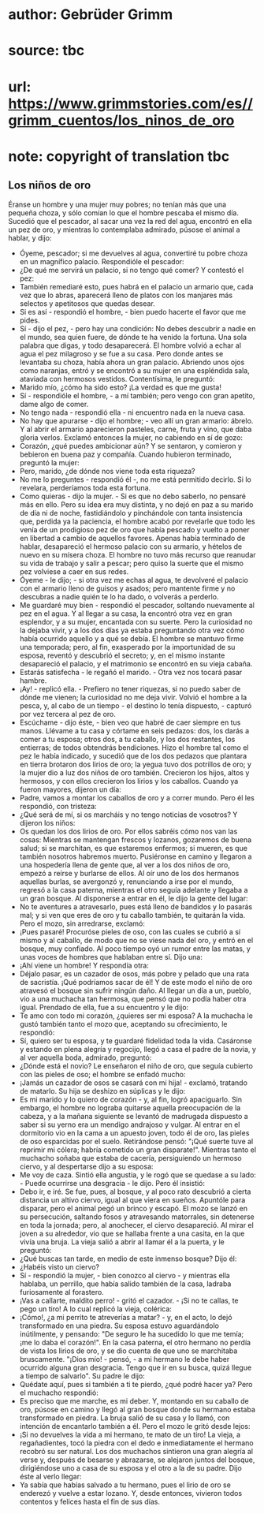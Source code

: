 # author: Gebrüder Grimm
# source: tbc
# url: https://www.grimmstories.com/es//grimm_cuentos/los_ninos_de_oro
# note: copyright of translation tbc

## Los niños de oro 

Éranse un hombre y una mujer muy pobres; no tenían más que una pequeña
choza, y sólo comían lo que el hombre pescaba el mismo día. Sucedió que
el pescador, al sacar una vez la red del agua, encontró en ella un pez
de oro, y mientras lo contemplaba admirado, púsose el animal a hablar, y
dijo:
- Óyeme, pescador; si me devuelves al agua, convertiré tu pobre choza en
un magnífico palacio.
Respondióle el pescador:
- ¿De qué me servirá un palacio, si no tengo qué comer?
Y contestó el pez:
- También remediaré esto, pues habrá en el palacio un armario que, cada
vez que lo abras, aparecerá lleno de platos con los manjares más
selectos y apetitosos que quedas desear.
- Si es así - respondió el hombre, - bien puedo hacerte el favor que me
pides.
- Sí - dijo el pez, - pero hay una condición: No debes descubrir a nadie
en el mundo, sea quien fuere, de dónde te ha venido la fortuna. Una sola
palabra que digas, y todo desaparecerá.
El hombre volvió a echar al agua el pez milagroso y se fue a su casa.
Pero donde antes se levantaba su choza, había ahora un gran palacio.
Abriendo unos ojos como naranjas, entró y se encontró a su mujer en una
espléndida sala, ataviada con hermosos vestidos. Contentísima, le
preguntó:
- Marido mío, ¿cómo ha sido esto? ¡La verdad es que me gusta!
- Sí - respondióle el hombre, - a mí también; pero vengo con gran
apetito, dame algo de comer.
- No tengo nada - respondió ella - ni encuentro nada en la nueva casa.
- No hay que apurarse - dijo el hombre; - veo allí un gran armario:
ábrelo.
Y al abrir el armario aparecieron pasteles, carne, fruta y vino, que
daba gloria verlos. Exclamó entonces la mujer, no cabiendo en sí de
gozo:
- Corazón, ¿qué puedes ambicionar aún?
Y se sentaron, y comieron y bebieron en buena paz y compañía. Cuando
hubieron terminado, preguntó la mujer:
- Pero, marido, ¿de dónde nos viene toda esta riqueza?
- No me lo preguntes - respondió él -, no me está permitido decirlo. Si
lo revelara, perderíamos toda esta fortuna.
- Como quieras - dijo la mujer. - Si es que no debo saberlo, no pensaré
más en ello.
Pero su idea era muy distinta, y no dejó en paz a su marido de día ni de
noche, fastidiándolo y pinchándole con tanta insistencia que, perdida ya
la paciencia, el hombre acabó por revelarle que todo les venía de un
prodigioso pez de oro que había pescado y vuelto a poner en libertad a
cambio de aquellos favores. Apenas había terminado de hablar,
desapareció el hermoso palacio con su armario, y hételos de nuevo en su
mísera choza.
El hombre no tuvo más recurso que reanudar su vida de trabajo y salir a
pescar; pero quiso la suerte que el mismo pez volviese a caer en sus
redes.
- Óyeme - le dijo; - si otra vez me echas al agua, te devolveré el
palacio con el armario lleno de guisos y asados; pero mantente firme y
no descubras a nadie quién te lo ha dado, o volverás a perderlo.
- Me guardaré muy bien - respondió el pescador, soltando nuevamente al
pez en el agua.
Y al llegar a su casa, la encontró otra vez en gran esplendor, y a su
mujer, encantada con su suerte. Pero la curiosidad no la dejaba vivir, y
a los dos días ya estaba preguntando otra vez cómo había ocurrido
aquello y a qué se debía. El hombre se mantuvo firme una temporada;
pero, al fin, exasperado por la importunidad de su esposa, reventó y
descubrió el secreto; y, en el mismo instante desapareció el palacio, y
el matrimonio se encontró en su vieja cabaña.
- Estarás satisfecha - le regañó el marido. - Otra vez nos tocará pasar
hambre.
- ¡Ay! - replicó ella. - Prefiero no tener riquezas, si no puedo saber
de dónde me vienen; la curiosidad no me deja vivir.
Volvió el hombre a la pesca, y, al cabo de un tiempo - el destino lo
tenía dispuesto, - capturó por vez tercera al pez de oro.
- Escúchame - dijo éste, - bien veo que habré de caer siempre en tus
manos. Llévame a tu casa y córtame en seis pedazos: dos, los darás a
comer a tu esposa; otros dos, a tu caballo, y los dos restantes, los
entierras; de todos obtendrás bendiciones.
Hizo el hombre tal como el pez le había indicado, y sucedió que de los
dos pedazos que plantara en tierra brotaron dos lirios de oro; la yegua
tuvo dos potrillos de oro; y la mujer dio a luz dos niños de oro
también.
Crecieron los hijos, altos y hermosos, y con ellos crecieron los lirios
y los caballos. Cuando ya fueron mayores, dijeron un día:
- Padre, vamos a montar los caballos de oro y a correr mundo.
Pero él les respondió, con tristeza:
- ¿Qué será de mí, si os marcháis y no tengo noticias de vosotros?
Y dijeron los niños:
- Os quedan los dos lirios de oro. Por ellos sabréis cómo nos van las
cosas: Mientras se mantengan frescos y lozanos, gozaremos de buena
salud; si se marchitan, es que estaremos enfermos; si mueren, es que
también nosotros habremos muerto.
Pusiéronse en camino y llegaron a una hospedería llena de gente que, al
ver a los dos niños de oro, empezó a reírse y burlarse de ellos. Al oír
uno de los dos hermanos aquellas burlas, se avergonzó y, renunciando a
irse por el mundo, regresó a la casa paterna, mientras el otro seguía
adelante y llegaba a un gran bosque. Al disponerse a entrar en él, le
dijo la gente del lugar:
- No te aventures a atravesarlo, pues está lleno de bandidos y lo
pasarás mal; y si ven que eres de oro y tu caballo también, te quitarán
la vida.
Pero el mozo, sin arredrarse, exclamó:
- ¡Pues pasaré!
Procuróse pieles de oso, con las cuales se cubrió a sí mismo y al
caballo, de modo que no se viese nada del oro, y entró en el bosque, muy
confiado. Al poco tiempo oyó un rumor entre las matas, y unas voces de
hombres que hablaban entre sí. Dijo una:
- ¡Ahí viene un hombre!
Y respondía otra:
- Déjalo pasar, es un cazador de osos, más pobre y pelado que una rata
de sacristía. ¡Qué podríamos sacar de él!
Y de este modo el niño de oro atravesó el bosque sin sufrir ningún
daño.
Al llegar un día a un, pueblo, vio a una muchacha tan hermosa, que pensó
que no podía haber otra igual. Prendado de ella, fue a su encuentro y le
dijo:
- Te amo con todo mi corazón, ¿quieres ser mi esposa?
A la muchacha le gustó también tanto el mozo que, aceptando su
ofrecimiento, le respondió:
- Sí, quiero ser tu esposa, y te guardaré fidelidad toda la vida.
Casáronse y estando en plena alegría y regocijo, llegó a casa el padre
de la novia, y al ver aquella boda, admirado, preguntó:
- ¿Dónde está el novio?
Le enseñaron el niño de oro, que seguía cubierto con las pieles de oso;
el hombre se enfadó mucho:
- ¡Jamás un cazador de osos se casará con mi hija! - exclamó, tratando
de matarlo. Su hija se deshizo en súplicas y le dijo:
- Es mi marido y lo quiero de corazón - y, al fin, logró apaciguarlo.
Sin embargo, el hombre no lograba quitarse aquella preocupación de la
cabeza, y a la mañana siguiente se levantó de madrugada dispuesto a
saber si su yerno era un mendigo andrajoso y vulgar. Al entrar en el
dormitorio vio en la cama a un apuesto joven, todo él de oro, las pieles
de oso esparcidas por el suelo. Retirándose pensó: "¡Qué suerte tuve al
reprimir mi cólera; habría cometido un gran disparate!".
Mientras tanto el muchacho soñaba que estaba de cacería, persiguiendo un
hermoso ciervo, y al despertarse dijo a su esposa:
- Me voy de caza.
Sintió ella angustia, y le rogó que se quedase a su lado: - Puede
ocurrirse una desgracia - le dijo.
Pero él insistió:
- Debo ir, e iré.
Se fue, pues, al bosque, y al poco rato descubrió a cierta distancia un
altivo ciervo, igual al que viera en sueños. Apuntóle para disparar,
pero el animal pegó un brinco y escapó. El mozo se lanzó en su
persecución, saltando fosos y atravesando matorrales, sin detenerse en
toda la jornada; pero, al anochecer, el ciervo desapareció. Al mirar el
joven a su alrededor, vio que se hallaba frente a una casita, en la que
vivía una bruja. La vieja salió a abrir al llamar él a la puerta, y le
preguntó:
- ¿Qué buscas tan tarde, en medio de este inmenso bosque?
Dijo él:
- ¿Habéis visto un ciervo?
- Sí - respondió la mujer, - bien conozco al ciervo - y mientras ella
hablaba, un perrillo, que había salido también de la casa, ladraba
furiosamente al forastero.
- ¡Vas a callarte, maldito perro! - gritó el cazador. - ¡Si no te
callas, te pego un tiro!
A lo cual replicó la vieja, colérica:
- ¡Cómo!, ¿a mi perrito te atreverías a matar? - y, en el acto, lo dejó
transformado en una piedra. Su esposa estuvo aguardándolo inútilmente, y
pensando: "De seguro le ha sucedido lo que me temía; ¡me lo daba el
corazón!".
En la casa paterna, el otro hermano no perdía de vista los lirios de
oro, y se dio cuenta de que uno se marchitaba bruscamente. "¡Dios
mío! - pensó, - a mi hermano le debe haber ocurrido alguna gran
desgracia. Tengo que ir en su busca, quizá llegue a tiempo de
salvarlo". Su padre le dijo:
- Quédate aquí, pues si también a ti te pierdo, ¿qué podré hacer ya?
Pero el muchacho respondió:
- Es preciso que me marche, es mi deber.
Y, montando en su caballo de oro, púsose en camino y llegó al gran
bosque donde su hermano estaba transformado en piedra. La bruja salió de
su casa y lo llamó, con intención de encantarlo también a él. Pero el
mozo le gritó desde lejos:
- ¡Si no devuelves la vida a mi hermano, te mato de un tiro!
La vieja, a regañadientes, tocó la piedra con el dedo e inmediatamente
el hermano recobró su ser natural. Los dos muchachos sintieron una gran
alegría al verse y, después de besarse y abrazarse, se alejaron juntos
del bosque, dirigiéndose uno a casa de su esposa y el otro a la de su
padre. Dijo éste al verlo llegar:
- Ya sabía que habías salvado a tu hermano, pues el lirio de oro se
enderezó y vuelve a estar lozano.
Y, desde entonces, vivieron todos contentos y felices hasta el fin de
sus días.
